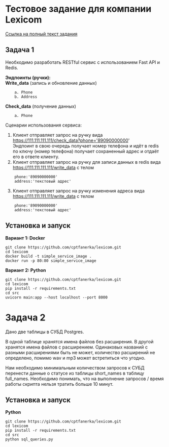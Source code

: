 # Тестовое задание для компании Lexicom
[Ссылка на полный текст задания](https://disk.yandex.ru/i/xSAO9-HPiKs8Eg)
## Задача 1
Необходимо разработать RESTful сервис с использованием Fast API и Redis.  

**Эндпоинты (ручки):**  
**Write_data** (запись и обновление данных)  
```
    a. Phone  
    b. Address  
```
**Check_data** (получение данных)  
```
    a. Phone  
```
Сценарии использования сервиса:  
1. Клиент отправляет запрос на ручку вида https://111.111.111.111/check_data?phone='89090000000'  
Эндпоинт в свою очередь получает номер телефона и идёт в redis по ключу (номер телефона) получает сохраненный адрес и отдаёт его в ответе клиенту.
2. Клиент отправляет запрос на ручку для записи данных в redis вида https://111.111.111.111/write_data с телом 
```
    phone:'89090000000'
    address:'текстовый адрес'
```
3. Клиент отправляет запрос на ручку изменения адреса вида https://111.111.111.111/write_data с телом
```
    phone:'89090000000'
    address:'текстовый адрес'
```

## Установка и запуск
**Вариант 1: Docker**
```
git clone https://github.com/cptfanerka/lexicom.git
cd lexicom
docker build -t simple_service_image .
docker run -p 80:80 simple_service_image
```
**Вариант 2: Python**
```
git clone https://github.com/cptfanerka/lexicom.git
cd lexicom
pip install -r requirements.txt
cd src
uvicorn main:app --host localhost --port 8000
```
# Задача 2
Дано две таблицы в СУБД Postgres.  

В одной таблице хранятся имена файлов без расширения. В другой хранятся имена файлов с расширением. Одинаковых названий с разными расширениями быть не может, количество расширений не определено, помимо wav и mp3 может встретиться что угодно.  

Нам необходимо минимальным количеством запросов к СУБД перенести данные о статусе из таблицы short_names в таблицу full_names. Необходимо понимать, что на выполнение запросов / время работы скрипта нельзя тратить больше 10 минут.
## Установка и запуск
**Python**
```
git clone https://github.com/cptfanerka/lexicom.git
cd lexicom
pip install -r requirements.txt
cd src
python sql_queries.py
```
